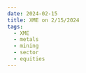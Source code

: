 ```yaml
---
date: 2024-02-15
title: XME on 2/15/2024
tags: 
  - XME
  - metals
  - mining
  - sector
  - equities
---
```

<div class="post">
<snapshot-grid 
    :reports="['2024/02/14/CTA/XME', '2024/02/15/CTA/XME', '2024/02/15/MTP/XME']"
    chart="2024/02/15/Chart/XME"
/>
<p>

</p>
<p>

</p>
</div>